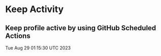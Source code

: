 # Keep Activity 
Keep profile active by using GitHub Scheduled Actions
--- 
Tue Aug 29 01:15:30 UTC 2023